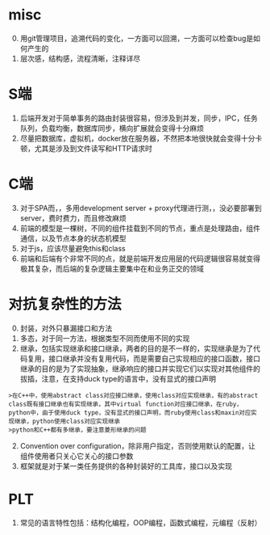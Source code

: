 <!--
.. title: 一些经验
.. slug: yi-xie-jing-yan
.. date: 2021-04-01 14:11:48 UTC+08:00
.. tags: 
.. category: 
.. link: 
.. description: 
.. type: text
-->

# misc
0. 用git管理项目，追溯代码的变化，一方面可以回溯，一方面可以检查bug是如何产生的 
1. 层次感，结构感，流程清晰，注释详尽

# S端
1. 后端开发对于简单事务的路由封装很容易，但涉及到并发，同步，IPC，任务队列，负载均衡，数据库同步，横向扩展就会变得十分麻烦
2. 尽量把数据库，虚拟机，docker放在服务器，不然把本地很快就会变得十分卡顿，尤其是涉及到文件读写和HTTP请求时

# C端
3. 对于SPA而，，多用development server + proxy代理进行测，，没必要部署到server，费时费力，而且修改麻烦
4. 前端的模型是一棵树，不同的组件挂载到不同的节点，重点是处理路由，组件通信，以及节点本身的状态机模型
5. 对于js，应该尽量避免this和class
6. 前端和后端有个非常不同的点，就是前端开发应用层的代码逻辑很容易就变得极其复杂，而后端的复杂逻辑主要集中在和业务正交的领域

# 对抗复杂性的方法
0. 封装，对外只暴漏接口和方法
1. 多态，对于同一方法，根据类型不同而使用不同的实现
1. 继承，包括实现继承和接口继承，两者的目的是不一样的，实现继承是为了代码复用，接口继承并没有复用代码，而是需要自己实现相应的接口函数，接口继承的目的是为了实现抽象，继承响应的接口并实现它们以实现对其他组件的拔插，注意，在支持duck type的语言中，没有显式的接口声明
```
>在C++中，使用abstract class对应接口继承，使用class对应实现继承，有的abstract class既有接口继承也有实现继承，其中virtual function对应接口继承，在ruby，python中，由于使用duck type，没有显式的接口声明，而ruby使用class和maxin对应实现继承，python使用class对应实现继承
>python和C++都有多继承，要注意菱形继承的问题
```
2. Convention over configuration，除非用户指定，否则使用默认的配置，让组件使用者只关心它关心的接口参数
3. 框架就是对于某一类任务提供的各种封装好的工具库，接口以及实现

# PLT
1. 常见的语言特性包括：结构化编程，OOP编程，函数式编程，元编程（反射）